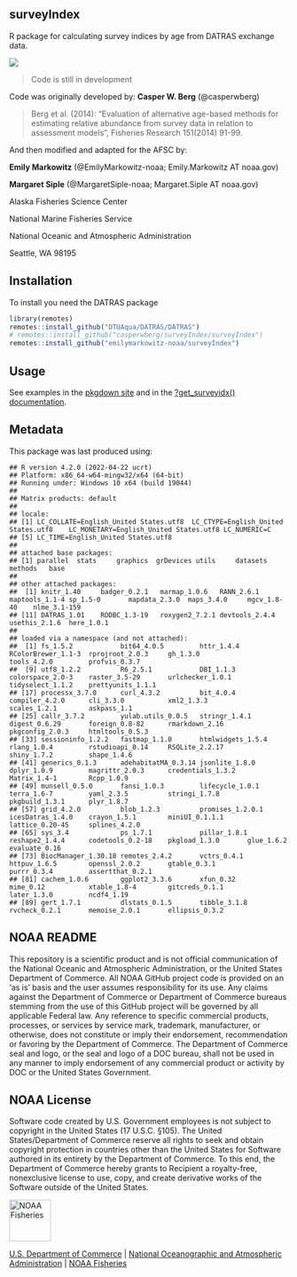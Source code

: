 <!-- README.md is generated from README.Rmd. Please edit that file -->

## surveyIndex

R package for calculating survey indices by age from DATRAS exchange
data.

[![](https://img.shields.io/github/last-commit/EmilyMarkowitz-NOAA/surveyIndex.svg)](https://github.com/EmilyMarkowitz-NOAA/surveyIndex/commits/main)

> Code is still in development

Code was originally developed by: **Casper W. Berg** (@casperwberg)

> Berg et al. (2014): “Evaluation of alternative age-based methods for
> estimating relative abundance from survey data in relation to
> assessment models”, Fisheries Research 151(2014) 91-99.

And then modified and adapted for the AFSC by:

**Emily Markowitz** (@EmilyMarkowitz-noaa; Emily.Markowitz AT noaa.gov)

**Margaret Siple** (@MargaretSiple-noaa; Margaret.Siple AT noaa.gov)

Alaska Fisheries Science Center

National Marine Fisheries Service

National Oceanic and Atmospheric Administration

Seattle, WA 98195

## Installation

To install you need the DATRAS package

``` r
library(remotes)
remotes::install_github("DTUAqua/DATRAS/DATRAS")
# remotes::install_github("casperwberg/surveyIndex/surveyIndex")
remotes::install_github("emilymarkowitz-noaa/surveyIndex")
```

## Usage

See examples in the [pkgdown
site](https://EmilyMarkowitz-NOAA.github.io/surveyIndex/) and in the
[?get_surveyidx()
documentation](https://emilymarkowitz-noaa.github.io/surveyIndex/reference/get_surveyidx.html).

## Metadata

This package was last produced using:

    ## R version 4.2.0 (2022-04-22 ucrt)
    ## Platform: x86_64-w64-mingw32/x64 (64-bit)
    ## Running under: Windows 10 x64 (build 19044)
    ## 
    ## Matrix products: default
    ## 
    ## locale:
    ## [1] LC_COLLATE=English_United States.utf8  LC_CTYPE=English_United States.utf8    LC_MONETARY=English_United States.utf8 LC_NUMERIC=C                          
    ## [5] LC_TIME=English_United States.utf8    
    ## 
    ## attached base packages:
    ## [1] parallel  stats     graphics  grDevices utils     datasets  methods   base     
    ## 
    ## other attached packages:
    ##  [1] knitr_1.40     badger_0.2.1   marmap_1.0.6   RANN_2.6.1     maptools_1.1-4 sp_1.5-0       mapdata_2.3.0  maps_3.4.0     mgcv_1.8-40    nlme_3.1-159  
    ## [11] DATRAS_1.01    RODBC_1.3-19   roxygen2_7.2.1 devtools_2.4.4 usethis_2.1.6  here_1.0.1    
    ## 
    ## loaded via a namespace (and not attached):
    ##  [1] fs_1.5.2            bit64_4.0.5         httr_1.4.4          RColorBrewer_1.1-3  rprojroot_2.0.3     gh_1.3.0            tools_4.2.0         profvis_0.3.7      
    ##  [9] utf8_1.2.2          R6_2.5.1            DBI_1.1.3           colorspace_2.0-3    raster_3.5-29       urlchecker_1.0.1    tidyselect_1.1.2    prettyunits_1.1.1  
    ## [17] processx_3.7.0      curl_4.3.2          bit_4.0.4           compiler_4.2.0      cli_3.3.0           xml2_1.3.3          scales_1.2.1        askpass_1.1        
    ## [25] callr_3.7.2         yulab.utils_0.0.5   stringr_1.4.1       digest_0.6.29       foreign_0.8-82      rmarkdown_2.16      pkgconfig_2.0.3     htmltools_0.5.3    
    ## [33] sessioninfo_1.2.2   fastmap_1.1.0       htmlwidgets_1.5.4   rlang_1.0.4         rstudioapi_0.14     RSQLite_2.2.17      shiny_1.7.2         shape_1.4.6        
    ## [41] generics_0.1.3      adehabitatMA_0.3.14 jsonlite_1.8.0      dplyr_1.0.9         magrittr_2.0.3      credentials_1.3.2   Matrix_1.4-1        Rcpp_1.0.9         
    ## [49] munsell_0.5.0       fansi_1.0.3         lifecycle_1.0.1     terra_1.6-7         yaml_2.3.5          stringi_1.7.8       pkgbuild_1.3.1      plyr_1.8.7         
    ## [57] grid_4.2.0          blob_1.2.3          promises_1.2.0.1    icesDatras_1.4.0    crayon_1.5.1        miniUI_0.1.1.1      lattice_0.20-45     splines_4.2.0      
    ## [65] sys_3.4             ps_1.7.1            pillar_1.8.1        reshape2_1.4.4      codetools_0.2-18    pkgload_1.3.0       glue_1.6.2          evaluate_0.16      
    ## [73] BiocManager_1.30.18 remotes_2.4.2       vctrs_0.4.1         httpuv_1.6.5        openssl_2.0.2       gtable_0.3.1        purrr_0.3.4         assertthat_0.2.1   
    ## [81] cachem_1.0.6        ggplot2_3.3.6       xfun_0.32           mime_0.12           xtable_1.8-4        gitcreds_0.1.1      later_1.3.0         ncdf4_1.19         
    ## [89] gert_1.7.1          dlstats_0.1.5       tibble_3.1.8        rvcheck_0.2.1       memoise_2.0.1       ellipsis_0.3.2

## NOAA README

This repository is a scientific product and is not official
communication of the National Oceanic and Atmospheric Administration, or
the United States Department of Commerce. All NOAA GitHub project code
is provided on an ‘as is’ basis and the user assumes responsibility for
its use. Any claims against the Department of Commerce or Department of
Commerce bureaus stemming from the use of this GitHub project will be
governed by all applicable Federal law. Any reference to specific
commercial products, processes, or services by service mark, trademark,
manufacturer, or otherwise, does not constitute or imply their
endorsement, recommendation or favoring by the Department of Commerce.
The Department of Commerce seal and logo, or the seal and logo of a DOC
bureau, shall not be used in any manner to imply endorsement of any
commercial product or activity by DOC or the United States Government.

## NOAA License

Software code created by U.S. Government employees is not subject to
copyright in the United States (17 U.S.C. §105). The United
States/Department of Commerce reserve all rights to seek and obtain
copyright protection in countries other than the United States for
Software authored in its entirety by the Department of Commerce. To this
end, the Department of Commerce hereby grants to Recipient a
royalty-free, nonexclusive license to use, copy, and create derivative
works of the Software outside of the United States.

<img src="https://raw.githubusercontent.com/nmfs-general-modeling-tools/nmfspalette/main/man/figures/noaa-fisheries-rgb-2line-horizontal-small.png" alt="NOAA Fisheries" height="75"/>

[U.S. Department of Commerce](https://www.commerce.gov/) \| [National
Oceanographic and Atmospheric Administration](https://www.noaa.gov) \|
[NOAA Fisheries](https://www.fisheries.noaa.gov/)
